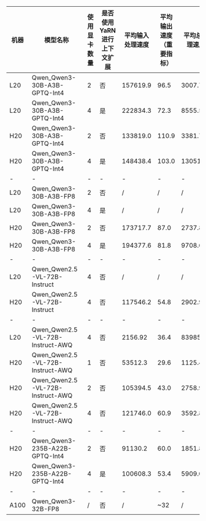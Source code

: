 |机器|模型名称|使用显卡数量|是否使用YaRN进行上下文扩展|平均输入处理速度|平均输出速度（重要指标）|平均总处理速度|备注
|-|-|-|-|-|-|-|-|
|L20|Qwen_Qwen3-30B-A3B-GPTQ-Int4|2|否|157619.9|96.5|3007.75|
|L20|Qwen_Qwen3-30B-A3B-GPTQ-Int4|4|是|222834.3|72.3|8555.54|
|H20|Qwen_Qwen3-30B-A3B-GPTQ-Int4|2|否|133819.0|110.9|3381.79|
|H20|Qwen_Qwen3-30B-A3B-GPTQ-Int4|4|是|148438.4|103.0|13051.33|
|-|-|-|-|-|-|-|
|L20|Qwen_Qwen3-30B-A3B-FP8|2|否|/|/|/|
|L20|Qwen_Qwen3-30B-A3B-FP8|4|是|/|/|/|
|H20|Qwen_Qwen3-30B-A3B-FP8|2|否|173717.7|87.0|2737.84|
|H20|Qwen_Qwen3-30B-A3B-FP8|4|是|194377.6|81.8|9708.68|
|-|-|-|-|-|-|-|
|L20|Qwen_Qwen2.5-VL-72B-Instruct|4|否|/|/|/|
|H20|Qwen_Qwen2.5-VL-72B-Instruct|4|否|117546.2|54.8|2902.90|
|-|-|-|-|-|-|-|
|L20|Qwen_Qwen2.5-VL-72B-Instruct-AWQ|4|否|2156.92|36.4|83985.0|
|H20|Qwen_Qwen2.5-VL-72B-Instruct-AWQ|1|否|53512.3|29.6|1125.47|单卡显存不足，PYTORCH_CUDA_ALLOC_CONF=expandable_segments:True
|H20|Qwen_Qwen2.5-VL-72B-Instruct-AWQ|2|否|105394.5|43.0|2758.94|
|H20|Qwen_Qwen2.5-VL-72B-Instruct-AWQ|4|否|121746.0|60.9|3592.85|
|-|-|-|-|-|-|-|
|H20|Qwen_Qwen3-235B-A22B-GPTQ-Int4|2|否|91130.2|60.0|1851.86|
|H20|Qwen_Qwen3-235B-A22B-GPTQ-Int4|4|是|100608.3|53.4|5909.07|
|-|-|-|-|-|-|-|
|A100|Qwen_Qwen3-32B-FP8|/|否|/|~32|/|